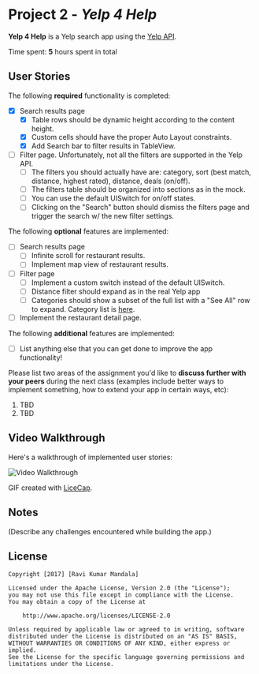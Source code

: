 # Project 2 - *Yelp 4 Help*

**Yelp 4 Help** is a Yelp search app using the [Yelp API](http://www.yelp.com/developers/documentation/v2/search_api).

Time spent: **5** hours spent in total

## User Stories

The following **required** functionality is completed:

- [x] Search results page
   - [x] Table rows should be dynamic height according to the content height.
   - [x] Custom cells should have the proper Auto Layout constraints.
   - [x] Add Search bar to filter results in TableView.
- [ ] Filter page. Unfortunately, not all the filters are supported in the Yelp API.
   - [ ] The filters you should actually have are: category, sort (best match, distance, highest rated), distance, deals (on/off).
   - [ ] The filters table should be organized into sections as in the mock.
   - [ ] You can use the default UISwitch for on/off states.
   - [ ] Clicking on the "Search" button should dismiss the filters page and trigger the search w/ the new filter settings.

The following **optional** features are implemented:

- [ ] Search results page
   - [ ] Infinite scroll for restaurant results.
   - [ ] Implement map view of restaurant results.
- [ ] Filter page
   - [ ] Implement a custom switch instead of the default UISwitch.
   - [ ] Distance filter should expand as in the real Yelp app
   - [ ] Categories should show a subset of the full list with a "See All" row to expand. Category list is [here](http://www.yelp.com/developers/documentation/category_list).
- [ ] Implement the restaurant detail page.

The following **additional** features are implemented:

- [ ] List anything else that you can get done to improve the app functionality!

Please list two areas of the assignment you'd like to **discuss further with your peers** during the next class (examples include better ways to implement something, how to extend your app in certain ways, etc):

1. TBD
2. TBD

## Video Walkthrough

Here's a walkthrough of implemented user stories:

<img src='http://i.imgur.com/link/to/your/gif/file.gif' title='Video Walkthrough' width='' alt='Video Walkthrough' />

GIF created with [LiceCap](http://www.cockos.com/licecap/).

## Notes

(Describe any challenges encountered while building the app.)

## License

    Copyright [2017] [Ravi Kumar Mandala]

    Licensed under the Apache License, Version 2.0 (the "License");
    you may not use this file except in compliance with the License.
    You may obtain a copy of the License at

        http://www.apache.org/licenses/LICENSE-2.0

    Unless required by applicable law or agreed to in writing, software
    distributed under the License is distributed on an "AS IS" BASIS,
    WITHOUT WARRANTIES OR CONDITIONS OF ANY KIND, either express or implied.
    See the License for the specific language governing permissions and
    limitations under the License.